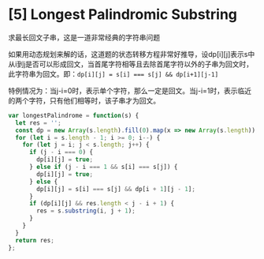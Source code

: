 # [5] Longest Palindromic Substring

求最长回文子串，这是一道非常经典的字符串问题

如果用动态规划来解的话，这道题的状态转移方程非常好推导，设dp[i][j]表示s中从i到j是否可以形成回文，当首尾字符相等且去除首尾字符以外的子串为回文时，此字符串为回文。即：`dp[i][j] = s[i] === s[j] && dp[i+1][j-1]`

特例情况为：当j-i=0时，表示单个字符，那么一定是回文。当j-i=1时，表示临近的两个字符，只有他们相等时，该子串才为回文。

```js
var longestPalindrome = function(s) {
  let res = '';
  const dp = new Array(s.length).fill(0).map(x => new Array(s.length));
  for (let i = s.length - 1; i >= 0; i--) {
    for (let j = i; j < s.length; j++) {
      if (j - i === 0) {
        dp[i][j] = true;
      } else if (j - i === 1 && s[i] === s[j]) {
        dp[i][j] = true;
      } else {
        dp[i][j] = s[i] === s[j] && dp[i + 1][j - 1];
      }
      if (dp[i][j] && res.length < j - i + 1) {
        res = s.substring(i, j + 1);
      }
    }
  }
  return res;
};
```
